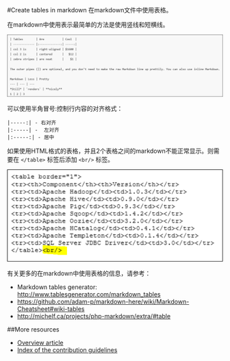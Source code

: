 #Create tables in markdown
在markdown文件中使用表格。

在markdown中使用表示最简单的方法是使用竖线和短横线。

 ![Markdown中的表格语法。][1]

可以使用半角冒号:控制行内容的对齐格式：

    |-----:| - 右对齐
    |:-----| -  左对齐
    |:-----:| - 居中

如果使用HTML格式的表格，并且2个表格之间的markdown不能正常显示。则需要在 `</table>` 标签后添加 `<br/>` 标签。

![Markdown中使用TABLE标签][2]

有关更多的在markdown中使用表格的信息，请参考：
- Markdown tables generator: http://www.tablesgenerator.com/markdown_tables
- https://github.com/adam-p/markdown-here/wiki/Markdown-Cheatsheet#wiki-tables
- http://michelf.ca/projects/php-markdown/extra/#table

##More resources

- [Overview article](./../README.md)
- [Index of the contribution guidelines](./contribution-guidelines-index.md)

<!--image references-->
[1]: ./media/create-tables-markdown/table-markdown.png
[2]: ./media/create-tables-markdown/break-tables.png